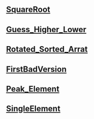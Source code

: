 ## [SquareRoot](https://leetcode.com/problems/sqrtx/submissions/1746865079/)

## [Guess_Higher_Lower](https://leetcode.com/problems/guess-number-higher-or-lower/description/)

## [Rotated_Sorted_Arrat](https://leetcode.com/problems/search-in-rotated-sorted-array/description/)

## [FirstBadVersion](https://leetcode.com/problems/first-bad-version/)

## [Peak_Element](https://leetcode.com/problems/find-peak-element/)

## [SingleElement](https://leetcode.com/problems/single-element-in-a-sorted-array/)
